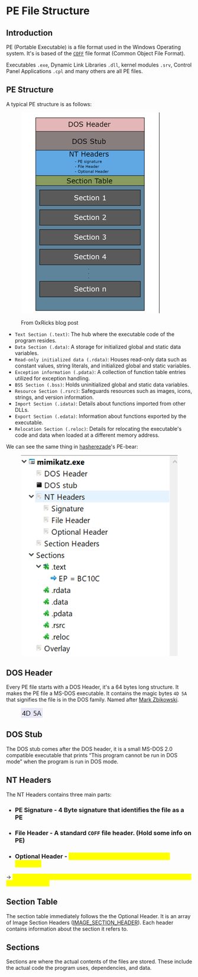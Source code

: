 # PE File Structure



## Introduction

PE (Portable Executable) is a file format used in the Windows Operating system. It's is based of the [`COFF`](https://en.wikipedia.org/wiki/COFF) file format (Common Object File Format).

Executables `.exe`, Dynamic Link Libraries `.dll`, kernel modules `.srv`, Control Panel Applications `.cpl` and many others are all PE files.

## PE Structure

A typical PE structure is as follows:

<figure><img src="../../../.gitbook/assets/image (1) (1) (1) (1) (1) (1).png" alt="" width="375"><figcaption><p>From 0xRicks blog post</p></figcaption></figure>



* `Text Section (.text)`: The hub where the executable code of the program resides.
* `Data Section (.data)`: A storage for initialized global and static data variables.
* `Read-only initialized data (.rdata)`: Houses read-only data such as constant values, string literals, and initialized global and static variables.
* `Exception information (.pdata)`: A collection of function table entries utilized for exception handling.
* `BSS Section (.bss)`: Holds uninitialized global and static data variables.
* `Resource Section (.rsrc)`: Safeguards resources such as images, icons, strings, and version information.
* `Import Section (.idata)`: Details about functions imported from other DLLs.
* `Export Section (.edata)`: Information about functions exported by the executable.
* `Relocation Section (.reloc)`: Details for relocating the executable's code and data when loaded at a different memory address.

We can see the same thing in [hasherezade](https://github.com/hasherezade/pe-bear)'s PE-bear:

<figure><img src="../../../.gitbook/assets/image (1) (1) (1) (1) (1) (1) (1).png" alt=""><figcaption></figcaption></figure>

## DOS Header

Every PE file starts with a DOS Header, it's a 64 bytes long structure. It makes the PE file a MS-DOS executable. It contains the magic bytes `4D 5A` that signifies the file is in the DOS family. Named after [Mark Zbikowski](https://en.wikipedia.org/wiki/Mark\_Zbikowski).

<figure><img src="../../../.gitbook/assets/image (2) (1) (1) (1) (1).png" alt=""><figcaption></figcaption></figure>

## DOS Stub

The DOS stub comes after the DOS header, it is a small MS-DOS 2.0 compatible executable that prints “This program cannot be run in DOS mode” when the program is run in DOS mode.

## NT Headers

The NT Headers contains three main parts:



*   ### PE Signature - 4 Byte signature that identifies the file as a PE


*   ### File Header - A standard `COFF` file header. (Hold some info on PE)


* ### Optional Header - <mark style="color:yellow;">The MOST important header of NT headers.</mark>

&#x20;      \->  <mark style="color:yellow;">**It's required for image files (like .**</mark><mark style="color:yellow;">**`exe`**</mark><mark style="color:yellow;">**). It provides important information on the OS loader.**</mark>



## Section Table

The section table immediately follows the the Optional Header. It is an array of Image Section Headers ([IMAGE\_SECTION\_HEADER](https://learn.microsoft.com/en-us/windows/win32/api/winnt/ns-winnt-image\_section\_header)). Each header contains information about the section it refers to.



## Sections

Sections are where the actual contents of the files are stored. These include the actual code the program uses, dependencies, and data.
